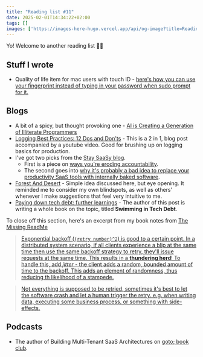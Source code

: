 ```yaml
---
title: "Reading list #11"
date: 2025-02-01T14:34:22+02:00
tags: []
images: ['https://images-here-hugo.vercel.app/api/og-image?title=Reading+list+%2311']
---
```


Yo! Welcome to another reading list 🖖🏽

## Stuff I wrote
- Quality of life item for mac users with touch ID - [here's how you can use your fingerprint instead of typing in your password when sudo prompt for it.](https://www.guidefari.com/bio-sudo/)

## Blogs
- A bit of a spicy, but thought provoking one - [AI is Creating a Generation of Illiterate Programmers](https://nmn.gl/blog/ai-illiterate-programmers)
- [Logging Best Practices: 12 Dos and Don'ts](https://betterstack.com/community/guides/logging/logging-best-practices/#12-don-t-rely-on-logs-for-monitoring) - This is a 2 in 1, blog post accompanied by a youtube video. Good for brushing up on logging basics for production.
- I've got two picks from the [Stay SaaSy blog](https://staysaasy.com/). 
  - First is a piece on [ways you're eroding accountability](https://staysaasy.com/management/2025/01/29/ways-youre-eroding-accountability.html). 
  - The second goes into [why it's probably a bad idea to replace your productivity SaaS tools with internally baked software](https://staysaasy.com/management/2024/09/15/replacing-tools.html).
- [Forest And Desert](https://martinfowler.com/bliki/ForestAndDesert.html) - Simple idea discussed here, but eye opening. It reminded me to consider my own blindspots, as well as others' whenever I make suggestions that feel very intuitive to me.
- [Paying down tech debt: further learnings](https://blog.pragmaticengineer.com/paying-down-tech-debt-further-learnings/) - The author of this post is writing a whole book on the topic, titled **Swimming in Tech Debt**.

To close off this section, here's an excerpt from my book notes from [The Missing ReadMe](https://www.amazon.com/Missing-README-Guide-Software-Engineer/dp/1718501838)

> [Exponential backoff (`(retry number)^2`) is good to a certain point. In a distributed system scenario, if all clients experience a blip at the same time then use the same backoff strategy to retry, they'll issue requests at the same time. This results in a **thundering herd**! To handle this, add *jitter* - the client adds a random, bounded amount of time to the backoff. This adds an element of randomness, thus reducing th likelihood of a stampede.]([guidefari.com/missing-readme](https://guidefari.com/missing-readme#retry-intelligently))

> [Not everything is supposed to be retried, sometimes it's best to let the software crash and let a human trigger the retry. e.g. when writing data, executing some business process, or something with side-effects.](https://guidefari.com/missing-readme#retry-intelligently)

## Podcasts
- The author of Building Multi-Tenant SaaS Architectures on [goto; book club](https://gotopia.tech/episodes/335/building-multi-tenant-saas-architectures). 

